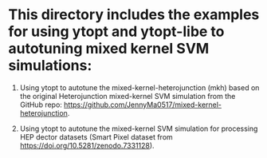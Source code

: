 # This directory includes the examples for using ytopt and ytopt-libe to autotuning mixed kernel SVM simulations:

 1. Using ytopt to autotune the mixed-kernel-heterojunction (mkh) based on the original Heterojunction mixed-kernel SVM simulation from the GitHub repo: https://github.com/JennyMa0517/mixed-kernel-heterojunction.

 2. Using ytopt to autotune the mixed-kernel SVM simulation for processing HEP dector datasets (Smart Pixel dataset from https://doi.org/10.5281/zenodo.7331128). 
